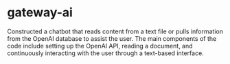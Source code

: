 # gateway-ai
Constructed a chatbot that reads content from a text file or pulls information from the OpenAI database to assist the user. The main components of the code include setting up the OpenAI API, reading a document, and continuously interacting with the user through a text-based interface.